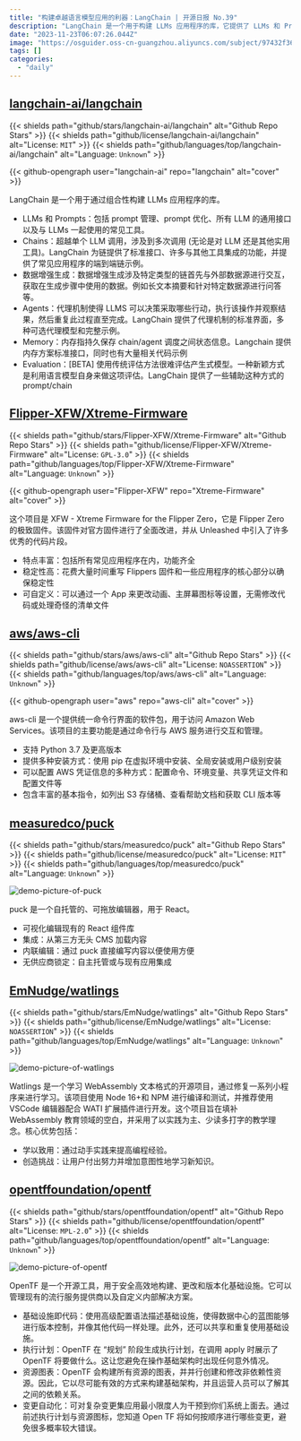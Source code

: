 ```yaml
---
title: "构建卓越语言模型应用的利器：LangChain | 开源日报 No.39"
description: "LangChain 是一个用于构建 LLMs 应用程序的库，它提供了 LLMs 和 Prompts 的管理和优化功能，以及与 LLMs 一起使用的常用工具。此外，LangChain 还提供了链的功能，可以进行多次 LLM 调用和与其他工具的集成。它还提供了数据增强生成和代理机制的功能，以及内存和评估的标准接口。LangChain 是一个功能强大的库，可以帮助开发人员构建高效的 LLMs 应用程序。"
date: "2023-11-23T06:07:26.044Z"
image: "https://osguider.oss-cn-guangzhou.aliyuncs.com/subject/97432f36539c7d97034e1b194f62048e.png"
tags: []
categories:
  - "daily"
---
```


## [langchain-ai/langchain](https://github.com/langchain-ai/langchain)

{{< shields path="github/stars/langchain-ai/langchain" alt="Github Repo Stars" >}} {{< shields path="github/license/langchain-ai/langchain" alt="License: `MIT`" >}} {{< shields path="github/languages/top/langchain-ai/langchain" alt="Language: `Unknown`" >}}

{{< github-opengraph user="langchain-ai" repo="langchain" alt="cover" >}}

LangChain 是一个用于通过组合性构建 LLMs 应用程序的库。

- LLMs 和 Prompts：包括 prompt 管理、prompt 优化、所有 LLM 的通用接口以及与 LLMs 一起使用的常见工具。
- Chains：超越单个 LLM 调用，涉及到多次调用 (无论是对 LLM 还是其他实用工具)。LangChain 为链提供了标准接口、许多与其他工具集成的功能，并提供了常见应用程序的端到端链示例。
- 数据增强生成：数据增强生成涉及特定类型的链首先与外部数据源进行交互，获取在生成步骤中使用的数据。例如长文本摘要和针对特定数据源进行问答等。
- Agents：代理机制使得 LLMS 可以决策采取哪些行动，执行该操作并观察结果，然后重复此过程直至完成。LangChain 提供了代理机制的标准界面，多种可选代理模型和完整示例。
- Memory：内存指持久保存 chain/agent 调度之间状态信息。Langchain 提供内存方案标准接口，同时也有大量相关代码示例
- Evaluation：[BETA] 使用传统评估方法很难评估产生式模型。一种新颖方式是利用语言模型自身来做这项评估。LangChain 提供了一些辅助这种方式的 prompt/chain
  
## [Flipper-XFW/Xtreme-Firmware](https://github.com/Flipper-XFW/Xtreme-Firmware)

{{< shields path="github/stars/Flipper-XFW/Xtreme-Firmware" alt="Github Repo Stars" >}} {{< shields path="github/license/Flipper-XFW/Xtreme-Firmware" alt="License: `GPL-3.0`" >}} {{< shields path="github/languages/top/Flipper-XFW/Xtreme-Firmware" alt="Language: `Unknown`" >}}

{{< github-opengraph user="Flipper-XFW" repo="Xtreme-Firmware" alt="cover" >}}

这个项目是 XFW - Xtreme Firmware for the Flipper Zero，它是 Flipper Zero 的极致固件。该固件对官方固件进行了全面改进，并从 Unleashed 中引入了许多优秀的代码片段。

- 特点丰富：包括所有常见应用程序在内，功能齐全
- 稳定性高：花费大量时间重写 Flippers 固件和一些应用程序的核心部分以确保稳定性
- 可自定义：可以通过一个 App 来更改动画、主屏幕图标等设置，无需修改代码或处理奇怪的清单文件
  
## [aws/aws-cli](https://github.com/aws/aws-cli)

{{< shields path="github/stars/aws/aws-cli" alt="Github Repo Stars" >}} {{< shields path="github/license/aws/aws-cli" alt="License: `NOASSERTION`" >}} {{< shields path="github/languages/top/aws/aws-cli" alt="Language: `Unknown`" >}}

{{< github-opengraph user="aws" repo="aws-cli" alt="cover" >}}

aws-cli 是一个提供统一命令行界面的软件包，用于访问 Amazon Web Services。该项目的主要功能是通过命令行与 AWS 服务进行交互和管理。

- 支持 Python 3.7 及更高版本
- 提供多种安装方式：使用 pip 在虚拟环境中安装、全局安装或用户级别安装
- 可以配置 AWS 凭证信息的多种方式：配置命令、环境变量、共享凭证文件和配置文件等
- 包含丰富的基本指令，如列出 S3 存储桶、查看帮助文档和获取 CLI 版本等
  
## [measuredco/puck](https://github.com/measuredco/puck)

{{< shields path="github/stars/measuredco/puck" alt="Github Repo Stars" >}} {{< shields path="github/license/measuredco/puck" alt="License: `MIT`" >}} {{< shields path="github/languages/top/measuredco/puck" alt="Language: `Unknown`" >}}

![demo-picture-of-puck](https://picgo-daily.oss-cn-guangzhou.aliyuncs.com/picgo-daily/2023/3fc8c1e04126455d491e71683cfe083e.webp)

puck 是一个自托管的、可拖放编辑器，用于 React。

- 可视化编辑现有的 React 组件库
- 集成：从第三方无头 CMS 加载内容
- 内联编辑：通过 puck 直接编写内容以便使用方便
- 无供应商锁定：自主托管或与现有应用集成
  
## [EmNudge/watlings](https://github.com/EmNudge/watlings)

{{< shields path="github/stars/EmNudge/watlings" alt="Github Repo Stars" >}} {{< shields path="github/license/EmNudge/watlings" alt="License: `NOASSERTION`" >}} {{< shields path="github/languages/top/EmNudge/watlings" alt="Language: `Unknown`" >}}

![demo-picture-of-watlings](https://picgo-daily.oss-cn-guangzhou.aliyuncs.com/picgo-daily/2023/798b3c1c6201f18af043f1efc837e746.webp)

Watlings 是一个学习 WebAssembly 文本格式的开源项目，通过修复一系列小程序来进行学习。该项目使用 Node 16+和 NPM 进行编译和测试，并推荐使用 VSCode 编辑器配合 WATI 扩展插件进行开发。这个项目旨在填补 WebAssembly 教育领域的空白，并采用了以实践为主、少读多打字的教学理念。核心优势包括：

- 学以致用：通过动手实践来提高编程经验。
- 创造挑战：让用户付出努力并增加意图性地学习新知识。
  
## [opentffoundation/opentf](https://github.com/opentffoundation/opentf)

{{< shields path="github/stars/opentffoundation/opentf" alt="Github Repo Stars" >}} {{< shields path="github/license/opentffoundation/opentf" alt="License: `MPL-2.0`" >}} {{< shields path="github/languages/top/opentffoundation/opentf" alt="Language: `Unknown`" >}}

![demo-picture-of-opentf](https://picgo-daily.oss-cn-guangzhou.aliyuncs.com/picgo-daily/2023/2b0146ea3c4586ff8380fd9728c8813f.webp)

OpenTF 是一个开源工具，用于安全高效地构建、更改和版本化基础设施。它可以管理现有的流行服务提供商以及自定义内部解决方案。

- 基础设施即代码：使用高级配置语法描述基础设施，使得数据中心的蓝图能够进行版本控制，并像其他代码一样处理。此外，还可以共享和重复使用基础设施。
- 执行计划：OpenTF 在 “规划” 阶段生成执行计划，在调用 apply 时展示了 OpenTF 将要做什么。这让您避免在操作基础架构时出现任何意外情况。
- 资源图表：OpenTF 会构建所有资源的图表，并并行创建和修改非依赖性资源。因此，它以尽可能有效的方式来构建基础架构，并且运营人员可以了解其之间的依赖关系。
- 变更自动化：可对复杂变更集应用最小限度人为干预到你们系统上面去。通过前述执行计划与资源图标，您知道 Open TF 将如何按顺序进行哪些变更，避免很多概率较大错误。
  